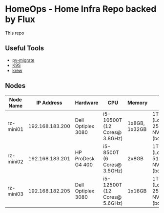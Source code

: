# HomeOps - Home Infra Repo backed by Flux

This repo

## Useful Tools

- [pv-migrate](https://github.com/utkuozdemir/pv-migrate)
- [K9S](https://k9scli.io/)
- [krew](https://krew.sigs.k8s.io/)


## Nodes

| Node Name | IP Address | Hardware | CPU | Memory | Disks |
|-----------|------------|----------|-----------|------------|----------|
| rz-mini01 | 192.168.183.200 | Dell Optiplex 3080 | i5-10500T (12 Cores@ 3.8GHz) | 1x8GB, 1x32GB | 1TB SSD (Longhorn), 256GB NVMe (boot) |
| rz-mini02 | 192.168.183.201 | HP ProDesk G4 400 | i5-8500T (6 Cores@ 3.5GHz) | 2x8GB | 1TB SSD (Longhorn), 5122GB NVMe (boot) |
| rz-mini03 | 192.168.182.205 | Dell Optiplex 3080 | i5-12500T (12 Cores@ 5.6GHz) | 1x16GB | 1TB SSD (Longhorn), 256GB NVMe (boot) |
